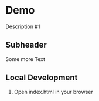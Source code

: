 # Demo

Description #1

## Subheader

Some more Text

## Local Development

1. Open index.html in your browser
